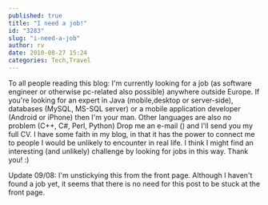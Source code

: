 ```yaml
---
published: true
title: "I need a job!"
id: "3283"
slug: "i-need-a-job"
author: rv
date: 2010-08-27 15:24
categories: Tech,Travel
---
```

To all people reading this blog: I'm currently looking for a job (as software engineer or otherwise pc-related also possible) anywhere outside Europe. If you're looking for an expert in Java (mobile,desktop or server-side), databases (MySQL, MS-SQL server) or a mobile application developer (Android or iPhone) then I'm your man. Other languages are also no problem (C++, C#, Perl, Python) Drop me an e-mail (<img src="https://s3.amazonaws.com/cfwblog/uploads/2010/02/ma2.png" alt="" />) and I'll send you my full CV. I have some faith in my blog, in that it has the power to connect me to people I would be unlikely to encounter in real life. I think I might find an interesting (and unlikely) challenge by looking for jobs in this way. Thank you! :)

Update 09/08: I'm unstickying this from the front page. Although I haven't found a job yet, it seems that there is no need for this post to be stuck at the front page.